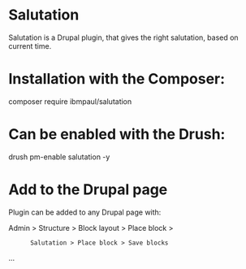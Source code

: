 # Salutation

Salutation is a Drupal plugin, that gives the right salutation, based on current time.

# Installation with the Composer:

  composer require ibmpaul/salutation

# Can be enabled with the Drush:

  drush pm-enable salutation -y

# Add to the Drupal page
Plugin can be added to any Drupal page with:

  Admin > Structure > Block layout > Place block >

          Salutation > Place block > Save blocks

...
